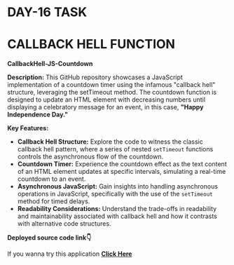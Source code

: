 # DAY-16 TASK

# CALLBACK HELL FUNCTION 

**CallbackHell-JS-Countdown**

**Description:**
This GitHub repository showcases a JavaScript implementation of a countdown timer using the infamous "callback hell" structure, leveraging the setTimeout method. The countdown function is designed to update an HTML element with decreasing numbers until displaying a celebratory message for an event, in this case, **"Happy Independence Day."**

**Key Features:**

* **Callback Hell Structure:** Explore the code to witness the classic callback hell pattern, where a series of nested `setTimeout` functions controls the asynchronous flow of the countdown.
* **Countdown Timer:** Experience the countdown effect as the text content of an HTML element updates at specific intervals, simulating a real-time countdown to an event.
* **Asynchronous JavaScript:** Gain insights into handling asynchronous operations in JavaScript, specifically with the use of the `setTimeout` method for timed delays.
* **Readability Considerations:** Understand the trade-offs in readability and maintainability associated with callback hell and how it contrasts with alternative code structures.
  
**Deployed source code link👇**

If you wanna try this application **[Click Here](https://callback-hell-demo.netlify.app/)**

